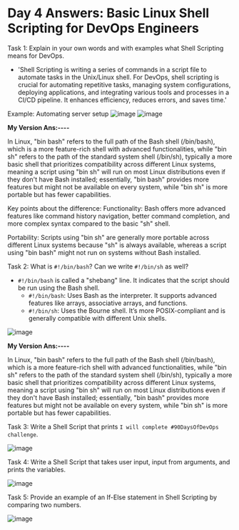 
# Day 4 Answers: Basic Linux Shell Scripting for DevOps Engineers

Task 1: Explain in your own words and with examples what Shell Scripting means for DevOps.
- 'Shell Scripting is writing a series of commands in a script file to automate tasks in the Unix/Linux shell. For DevOps, shell scripting is crucial for automating repetitive tasks, managing system configurations, deploying applications, and integrating various tools and processes in a CI/CD pipeline. It enhances efficiency, reduces errors, and saves time.'

Example: Automating server setup
![image](https://github.com/Bhavin213/90DaysOfDevOps/blob/master/2024/day04/image/task%201.png)
![image](https://github.com/Bhavin213/90DaysOfDevOps/blob/master/2024/day04/image/task%2011.png)

**My Version Ans:----**

In Linux, "bin bash" refers to the full path of the Bash shell (/bin/bash), which is a more feature-rich shell with advanced functionalities, while "bin sh" refers to the path of the standard system shell (/bin/sh), typically a more basic shell that prioritizes compatibility across different Linux systems, meaning a script using "bin sh" will run on most Linux distributions even if they don't have Bash installed; essentially, "bin bash" provides more features but might not be available on every system, while "bin sh" is more portable but has fewer capabilities. 
 
Key points about the difference:
Functionality:
Bash offers more advanced features like command history navigation, better command completion, and more complex syntax compared to the basic "sh" shell. 
 
Portability:
Scripts using "bin sh" are generally more portable across different Linux systems because "sh" is always available, whereas a script using "bin bash" might not run on systems without Bash installed. 
 




Task 2: What is `#!/bin/bash`? Can we write `#!/bin/sh` as well?
- `#!/bin/bash` is called a "shebang" line. It indicates that the script should be run using the Bash shell.
  - `#!/bin/bash`: Uses Bash as the interpreter. It supports advanced features like arrays, associative arrays, and functions.
  - `#!/bin/sh`: Uses the Bourne shell. It’s more POSIX-compliant and is generally compatible with different Unix shells.

![image](https://github.com/Bhavin213/90DaysOfDevOps/blob/master/2024/day04/image/task%202.png)

**My Version Ans:----**

In Linux, "bin bash" refers to the full path of the Bash shell (/bin/bash), which is a more feature-rich shell with advanced functionalities, while "bin sh" refers to the path of the standard system shell (/bin/sh), typically a more basic shell that prioritizes compatibility across different Linux systems, meaning a script using "bin sh" will run on most Linux distributions even if they don't have Bash installed; essentially, "bin bash" provides more features but might not be available on every system, while "bin sh" is more portable but has fewer capabilities.



Task 3: Write a Shell Script that prints `I will complete #90DaysOfDevOps challenge`.

![image](https://github.com/Bhavin213/90DaysOfDevOps/blob/master/2024/day04/image/task%203.png)

Task 4: Write a Shell Script that takes user input, input from arguments, and prints the variables.

![image](https://github.com/Bhavin213/90DaysOfDevOps/blob/master/2024/day04/image/task%204.png)

Task 5: Provide an example of an If-Else statement in Shell Scripting by comparing two numbers.

![image](https://github.com/Bhavin213/90DaysOfDevOps/blob/master/2024/day04/image/task%205.png)
